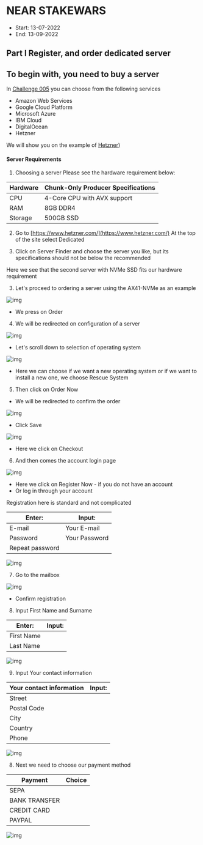 # NEAR STAKEWARS 
* Start: 13-07-2022
* End: 13-09-2022


## Part I Register, and order dedicated server


## To begin with, you need to buy a server

In [Challenge 005](https://github.com/near/stakewars-iii/blob/main/challenges/005.md) you can choose from the following services
* Amazon Web Services
* Google Cloud Platform
* Microsoft Azure
* IBM Cloud
* DigitalOcean
* Hetzner

We will show you on the example of [Hetzner](https://www.hetzner.com/))


#### Server Requirements
1. Choosing a server
Please see the hardware requirement below:


| Hardware       | Chunk-Only Producer  Specifications                                   |
| -------------- | ---------------------------------------------------------------       |
| CPU            | 4-Core CPU with AVX support                                           |
| RAM            | 8GB DDR4                                                              |
| Storage        | 500GB SSD                                                             |


2. Go to [https://www.hetzner.com/](https://www.hetzner.com/)
At the top of the site select Dedicated

2. Click on Server Finder and choose the server you like, but its specifications should not be below the recommended

Here we see that the second server with NVMe SSD fits our hardware requirement

3. Let's proceed to ordering a server using the AX41-NVMe as an example


![img](./images/serverorder.png)


* We press on Order

4. We will be redirected on configuration of a server


![img](./images/serverorder2.png)


* Let's scroll down to selection of operating system


![img](./images/serverorder3.png)


* Here we can choose if we want a new operating system or if we want to install a new one, we choose Rescue System

5. Then click on Order Now

* We will be redirected to confirm the order


![img](./images/serverorder4.png)


* Click Save


![img](./images/serverorder5.png)


* Here we click on Checkout

6. And then comes the account login page


![img](./images/register.png)


* Here we click on Register Now - if you do not have an account
* Or log in through your account

Registration here is standard and not complicated


| Enter:           | Input:             |
|----------------  | ------------------ |
| E-mail           | Your E-mail        |
| Password         | Your Password      |
| Repeat password  |                    |


![img](./images/register2.png)


7. Go to the mailbox


![img](./images/register3.png)


* Confirm registration

8. Input First Name and Surname


| Enter:         | Input:             |
|--------------- | ------------------ |
| First Name     |                    |
| Last Name      |                    |

![img](./images/register4.png)


9. Input Your contact information


| Your contact information | Input:             |
|------------------------- | ------------------ |
| Street                   |                    |
| Postal Code              |                    |
| City                     |                    |
| Country                  |                    |
| Phone                    |                    |


![img](./images/register5.png)


8. Next we need to choose our payment method


| Payment                  | Choice             |
|------------------------- | ------------------ |
| SEPA                     |                    |
| BANK TRANSFER            |                    |
| CREDIT CARD              |                    |
| PAYPAL                   |                    |

![img](./images/register6.png)
